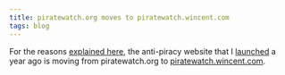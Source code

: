 ```yaml
---
title: piratewatch.org moves to piratewatch.wincent.com
tags: blog
---
```


For the reasons [explained here](http://www.wincent.com/a/about/wincent/weblog/archives/2006/05/godaddys_renewa.php), the anti-piracy website that I [launched](http://www.wincent.com/a/news/archives/2005/05/calling_all_dev.php) a year ago is moving from piratewatch.org to [piratewatch.wincent.com](http://piratewatch.wincent.com/).
